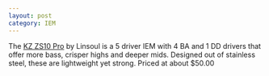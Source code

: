 ```yaml
---
layout: post
category: IEM
---
```

 The [KZ ZS10 Pro](https://amzn.to/3eYzjqH) by Linsoul is a 5 driver IEM with 4 BA and 1 DD drivers that offer more bass, crisper highs and deeper mids. Designed out of stainless steel, these are lightweight yet strong. Priced at about $50.00

